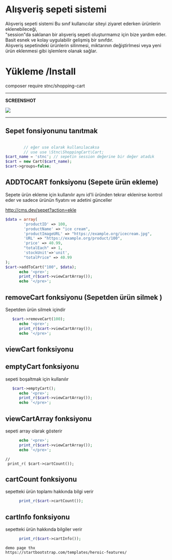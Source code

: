
# Alışveriş sepeti sistemi

Alışveriş sepeti sistemi Bu sınıf kullanıcılar siteyi ziyaret ederken ürünlerin eklenebileceği, <br>
"session"da saklanan bir alışveriş sepeti oluşturmamız için bize yardım eder.<br>
Basit esnek ve kolay uygulabilir gelişmiş bir sınıfdır.<br>
Alışveriş sepetindeki ürünlerin silinmesi, miktarının değiştirlmesi veya yeni ürün eklenmesi gibi işlemlere olanak sağlar.

# Yükleme /Install  

composer require stnc/shopping-cart

<hr>

<strong> SCREENSHOT </strong>

<img  src="https://raw.githubusercontent.com/stnc/shopping-cart/master/screen.png">

<hr>




## Sepet fonsiyonunu tanıtmak
```php

        // eğer use olarak kullanılacaksa
        // use use \Stnc\ShoppingCart\Cart;
$cart_name = 'stnc'; // sepetin session değerine bir değer atadık
$cart = new Cart($cart_name);
$cart->groups=false;
```
## ADDTOCART fonksiyonu (Sepete ürün ekleme)

Sepete ürün ekleme için kullanılır aynı id'li üründen tekrar eklenirse kontrol eder ve sadece ürünün fiyatını ve adetini günceller

http://cms.dev/sepet?action=ekle
```php
$data = array(
		'productID' => 100,
		'productName' => "ice cream",
		'productImageURL' => "https://example.org/icecream.jpg",
		'URL' => "https://example.org/product/100",
		'price' => 40.99,
		"totalEach" => 1,
		'stockUnit'=>'unit',
		"totalPrice" => 40.99
);
$cart->addToCart("100", $data);
	  echo '<pre>';
	  print_r($cart->viewCartArray());
	  echo '</pre>';
```
## removeCart fonksiyonu (Sepetden ürün silmek )

Sepetden ürün silmek içindir 


```php
   $cart->removeCart(100);
	  echo '<pre>';
	  print_r($cart->viewCartArray());
	  echo '</pre>';
```
## viewCart fonksiyonu


## emptyCart fonksiyonu

sepeti boşaltmak için kullanılır
```php
   $cart->emptyCart();
 	  echo '<pre>';
	  print_r($cart->viewCartArray());
	  echo '</pre>';
```

## viewCartArray fonksiyonu

sepeti array olarak gösterir 
```php
	  echo '<pre>';
	  print_r($cart->viewCartArray());
	  echo '</pre>';
```

	// 
	 print_r( $cart->cartCount());

## cartCount fonksiyonu

 sepetteki ürün toplamı hakkında bilgi verir
```php
	  print_r($cart->cartCount());
```

## cartInfo fonksiyonu

sepetteki ürün hakkında bilgiler verir 
```php
	  print_r($cart->cartInfo());
```



```
demo page thx 
https://startbootstrap.com/templates/heroic-features/
